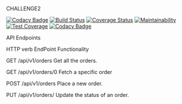 CHALLENGE2

[![Codacy Badge](https://api.codacy.com/project/badge/Grade/441712ba837443e1bcf5983fbf8d9ef4)](https://app.codacy.com/app/PeterCapo/challenge2?utm_source=github.com&utm_medium=referral&utm_content=PeterCapo/challenge2&utm_campaign=Badge_Grade_Settings)
[![Build Status](https://travis-ci.org/PeterCapo/challenge2.svg?branch=develop)](https://travis-ci.org/PeterCapo/challenge2)
[![Coverage Status](https://coveralls.io/repos/github/PeterCapo/challenge2/badge.svg)](https://coveralls.io/github/PeterCapo/challenge2)
[![Maintainability](https://api.codeclimate.com/v1/badges/3ed8671c4de83bbb17d8/maintainability)](https://codeclimate.com/github/PeterCapo/challenge2/maintainability)
[![Test Coverage](https://api.codeclimate.com/v1/badges/3ed8671c4de83bbb17d8/test_coverage)](https://codeclimate.com/github/PeterCapo/challenge2/test_coverage)
[![Codacy Badge](https://api.codacy.com/project/badge/Grade/dd8935cc629b4da5a92f562f5f5bff08)](https://www.codacy.com/app/PeterCapo/challenge2?utm_source=github.com&amp;utm_medium=referral&amp;utm_content=PeterCapo/challenge2&amp;utm_campaign=Badge_Grade)

API Endpoints

HTTP verb      EndPoint	         Functionality

GET           /api/v1/orders	   Get all the orders.

GET           /api/v1/orders/0	 Fetch a specific order

POST          /api/v1/orders	    Place a new order.

PUT          /api/v1/orders/	    Update the status of an order.
